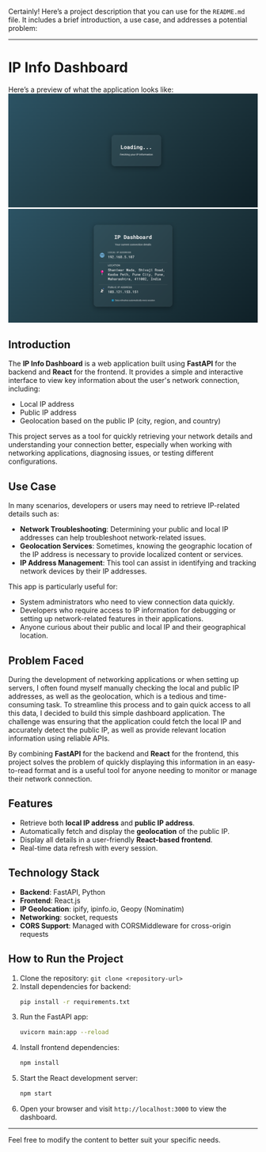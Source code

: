 Certainly! Here’s a project description that you can use for the `README.md` file. It includes a brief introduction, a use case, and addresses a potential problem:

---

# IP Info Dashboard

Here’s a preview of what the application looks like:
![App Screenshot](frontend/assets/screencapture-localhost-3000-2025-02-23-11_49_38.png)
![App Screenshot](frontend/assets/screencapture-localhost-3000-2025-02-23-11_49_48.png)

## Introduction

The **IP Info Dashboard** is a web application built using **FastAPI** for the backend and **React** for the frontend. It provides a simple and interactive interface to view key information about the user's network connection, including:

- Local IP address
- Public IP address
- Geolocation based on the public IP (city, region, and country)

This project serves as a tool for quickly retrieving your network details and understanding your connection better, especially when working with networking applications, diagnosing issues, or testing different configurations.

## Use Case

In many scenarios, developers or users may need to retrieve IP-related details such as:

- **Network Troubleshooting**: Determining your public and local IP addresses can help troubleshoot network-related issues.
- **Geolocation Services**: Sometimes, knowing the geographic location of the IP address is necessary to provide localized content or services.
- **IP Address Management**: This tool can assist in identifying and tracking network devices by their IP addresses.

This app is particularly useful for:

- System administrators who need to view connection data quickly.
- Developers who require access to IP information for debugging or setting up network-related features in their applications.
- Anyone curious about their public and local IP and their geographical location.

## Problem Faced

During the development of networking applications or when setting up servers, I often found myself manually checking the local and public IP addresses, as well as the geolocation, which is a tedious and time-consuming task. To streamline this process and to gain quick access to all this data, I decided to build this simple dashboard application. The challenge was ensuring that the application could fetch the local IP and accurately detect the public IP, as well as provide relevant location information using reliable APIs.

By combining **FastAPI** for the backend and **React** for the frontend, this project solves the problem of quickly displaying this information in an easy-to-read format and is a useful tool for anyone needing to monitor or manage their network connection.

## Features

- Retrieve both **local IP address** and **public IP address**.
- Automatically fetch and display the **geolocation** of the public IP.
- Display all details in a user-friendly **React-based frontend**.
- Real-time data refresh with every session.

## Technology Stack

- **Backend**: FastAPI, Python
- **Frontend**: React.js
- **IP Geolocation**: ipify, ipinfo.io, Geopy (Nominatim)
- **Networking**: socket, requests
- **CORS Support**: Managed with CORSMiddleware for cross-origin requests

## How to Run the Project

1. Clone the repository: `git clone <repository-url>`
2. Install dependencies for backend:
   ```bash
   pip install -r requirements.txt
   ```
3. Run the FastAPI app:
   ```bash
   uvicorn main:app --reload
   ```
4. Install frontend dependencies:
   ```bash
   npm install
   ```
5. Start the React development server:
   ```bash
   npm start
   ```
6. Open your browser and visit `http://localhost:3000` to view the dashboard.

---

Feel free to modify the content to better suit your specific needs.
